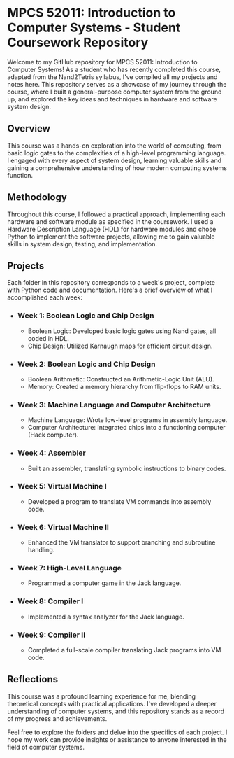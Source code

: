 # MPCS 52011: Introduction to Computer Systems - Student Coursework Repository
Welcome to my GitHub repository for MPCS 52011: Introduction to Computer Systems! As a student who has recently completed this course, adapted from the Nand2Tetris syllabus, I've compiled all my projects and notes here. This repository serves as a showcase of my journey through the course, where I built a general-purpose computer system from the ground up, and explored the key ideas and techniques in hardware and software system design.

## Overview
This course was a hands-on exploration into the world of computing, from basic logic gates to the complexities of a high-level programming language. I engaged with every aspect of system design, learning valuable skills and gaining a comprehensive understanding of how modern computing systems function.

## Methodology
Throughout this course, I followed a practical approach, implementing each hardware and software module as specified in the coursework. I used a Hardware Description Language (HDL) for hardware modules and chose Python to implement the software projects, allowing me to gain valuable skills in system design, testing, and implementation.

## Projects
Each folder in this repository corresponds to a week's project, complete with Python code and documentation. Here's a brief overview of what I accomplished each week:
- ### Week 1: Boolean Logic and Chip Design
  - Boolean Logic: Developed basic logic gates using Nand gates, all coded in HDL.
  - Chip Design: Utilized Karnaugh maps for efficient circuit design.
- ### Week 2: Boolean Logic and Chip Design
  - Boolean Arithmetic: Constructed an Arithmetic-Logic Unit (ALU).
  - Memory: Created a memory hierarchy from flip-flops to RAM units.
- ### Week 3: Machine Language and Computer Architecture
  - Machine Language: Wrote low-level programs in assembly language.
  - Computer Architecture: Integrated chips into a functioning computer (Hack computer).
- ### Week 4: Assembler
  - Built an assembler, translating symbolic instructions to binary codes.
- ### Week 5: Virtual Machine I
  - Developed a program to translate VM commands into assembly code.
- ### Week 6: Virtual Machine II
  - Enhanced the VM translator to support branching and subroutine handling.
- ### Week 7: High-Level Language
  - Programmed a computer game in the Jack language.
- ### Week 8: Compiler I
  - Implemented a syntax analyzer for the Jack language.
- ### Week 9: Compiler II
  - Completed a full-scale compiler translating Jack programs into VM code.
 
## Reflections
This course was a profound learning experience for me, blending theoretical concepts with practical applications. I've developed a deeper understanding of computer systems, and this repository stands as a record of my progress and achievements.

Feel free to explore the folders and delve into the specifics of each project. I hope my work can provide insights or assistance to anyone interested in the field of computer systems.
